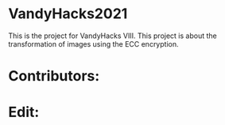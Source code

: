 # VandyHacks2021
This is the project for VandyHacks VIII. This project is about the transformation of images using the ECC encryption.

# Contributors: 
# Edit: